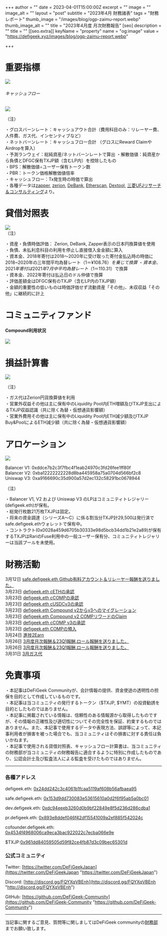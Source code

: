 
+++
author = ""
date = 2023-04-01T15:00:00Z
excerpt = ""
image = ""
image_alt = ""
layout = "post"
subtitle = "2023年4月 財務諸表"
tags = "財務レポート"
thumb\_image = "/images/blog/ogp-zaimu-report.webp"
thumb\_image\_alt = ""
title = "2023年4月度 月次財務報告"
\[seo]
description = ""
title = ""
\[\[seo.extra]]
keyName = "property"
name = "og:image"
value = "https://defigeek.xyz/images/blog/ogp-zaimu-report.webp"

+++

# 重要指標

![](/images/blog/23031.PNG)

###### キャッシュフロー

![](/images/blog/23033.PNG)

（注）

・グロスバーンレート：キャッシュアウト合計（費用科目のみ：リレーヤー費、人件費、ガス代、インセンティブなど）\
・ネットバーンレート：キャッシュフロー合計 （グロスにReward ClaimやAirdropを算入）\
・予測ランウェイ：総純資産/ネットバーンレートで算出 ・解散価値：純資産から負債とDFGC保有TXJP額（含むLP内）を控除したもの\
・BPS：解散価値÷ユーザー保有トークン数\
・PBR：トークン価格解散価値倍率\
・キャッシュフロー：Tx発生時の時価で算出\
・各種データは[zapper](https://t.co/lzLYnn8VGj?amp=1), [zerion](https://app.zerion.io/), [DeBank](https://debank.com/), [Etherscan](https://etherscan.io/), [Dextool](https://www.dextools.io/app/ether/pair-explorer/0xa9166690c35d900a57d2ec132c58291bc0678944), [三菱UFJリサーチ＆コンサルティング](http://www.murc-kawasesouba.jp/fx/lastmonth.php)より。

#

# 貸借対照表

![](/images/blog/23034.PNG)\
（注）

・資産・負債時価評価： Zerion, DeBank, Zapper表示の日本円換算値を使用\
・負債、未払利息科目の利用を停止し直接借入金金額に算入\
・資本金、2018年寄付は2018～2020年に受け取った寄付金払込時の時価に2018~2020年の三年間平均為替レート（$1＝¥108.76）を乗じて換算\
・資本金、2021年寄付は2021年7月中平均為替レート（$1＝110.31）で換算\
・資本金、2022年寄付は払込日のドル仲値で換算\
・評価差額金はDFGC保有のTXJP（含むLP内のTXJP額）\
・金額的重要性の低いものは時価評価せず流動資産「その他」、未収収益「その他」に継続的に計上

#

# コミュニティファンド

#### **Compound利用状況**

![](/images/blog/23032.PNG)

#

# 損益計算書

![](/images/blog/23035.PNG)

（注）

・ガス代はZerion円貨換算値を利用\
・営業外収益その他は主に保有中のLiquidity Pool内ETH増額及びTXJP支出によるTXJP収益認識（共に除く為替・仮想通貨影響額）\
・営業外費用その他は主に保有中のLiquidity Pool内ETH減少額及びTXJP Buy\&PoolによるETH減少額（共に除く為替・仮想通貨影響額）

#

# アロケーション

![](/images/blog/23036.PNG)

Balancer V1: 0xddce7b2c3f7fbc4f1eab24970c3fd26fee1ff80f\
Balancer V2: 0xba12222222228d8ba445958a75a0704d566bf2c8\
Uniswap V3: 0xa9166690c35d900a57d2ec132c58291bc0678944

（注）

・Balancer V1, V2 および Uniswap V3 のLPはコミュニティトレジャリー (defigeek.eth)が保有。\
・総発行枚数21万枚TXJPは固定。\
・将来の資金調達（シリーズA～C）に係る割当分TXJP計29,500は発行済でsafe.defigeek.ethウォレットで保有中。\
・コントラクト(0x0028a459d6705b30333e98d5bcb34dd1b21e2a89)が保有するTXJPはRariのFuse利用中の一般ユーザー保有分、コミュニティトレジャリーは当該プールを未使用。

#

# 財務活動

3月12日	[safe.defigeek.eth    Github有料アカウント＆リレーヤー報酬を送りました。](https://etherscan.io/tx/0x3df765b4ddede224f2c7efaf128ad2e5dfd041e85ea15b354ad495b276e76035)\
3月23日	[defigeek.eth  cETHの承認](https://etherscan.io/tx/0x11cfba7477b43439211ceeb465c9dd70ec1cb91b25e8a237e76047bf0741957b)\
3月23日	[defigeek.eth  cCOMPの承認](https://etherscan.io/tx/0xbe37538fbe2fd891e696ac0bb09ff42b2009033e42022cb7835e48608f664fd3)\
3月23日	[defigeek.eth  cUSDCv3の承認](https://etherscan.io/tx/0x3baf743951e482fc05c65fb15e3279e3cffb161fbf4c33aba58d881f6b45a129)\
3月23日	[defigeek.eth  Compound v2からv3へのマイグレーション](https://etherscan.io/tx/0xacb813019395e920af73bd099725433d55409926759c79d35b01411ffc6cf099)\
3月23日	[defigeek.eth  Compound v2 COMPリワードのClaim](https://etherscan.io/tx/0x1fc2d94ab3367843732212fbd84d74dfc4cb1180c0efad76c524e0de2d177ebe)\
3月23日	[defigeek.eth  cCOMP v3の承認](https://etherscan.io/tx/0x2aa0cd2baab330de7b84d6f808e525e8592d1ccffd9497419dd44abee1275bf0)\
3月23日	[defigeek.eth  COMPの預入 ](https://etherscan.io/tx/0x680d4244e916abfde3d7ec8f4db454c5cb9e8c06ef054eae0c3c224cfd242a02)\
3月24日	[進捗2Earn](https://polygonscan.com/tx/0x324acff0fd4ae9fa7a24ca45fe2b64662061628484ab83cb23ed3b0711193421)\
3月26日	[3月度月次報酬＆23Q1報酬,ロール報酬を送りました。](https://etherscan.io/tx/0xa9b2e2f45d49bb0e6eca9e6dc3990a78242f0625c63582014b51c986ac86495d)\
3月26日	[3月度月次報酬＆23Q1報酬,ロール報酬を送りました。](https://etherscan.io/tx/0xa9b2e2f45d49bb0e6eca9e6dc3990a78242f0625c63582014b51c986ac86495d)\
3月31日	[3月ガス代]()

# 免責事項

・本記事はDeFiGeek Communityが、会計情報の提供、資金使途の透明性の担保を目的として作成しているものです。\
・本記事は当コミュニティの発行するトークン（$TXJP, $YMT）の投資勧誘を目的としたものではありません。\
・本記事に掲載されている情報は、信頼性のある情報源から取得したものですが、その情報の正確性及び適切性についてその完全性を保証、約束するものではありません。また、本記事で使用するデータや表現方法、誤謬等によって、本記事利用者が損害を被った場合でも、当コミュニティはその損害に対する責任は負いかねます。\
・本記事で使用される貸借対照表、キャッシュフロー計算書は、当コミュニティの財務部が当コミュニティの財務報告に適合するように特別に作成したものであり、公認会計士及び監査法人による監査を受けたものではありません。

***

### 各種アドレス

defigeek.eth: [0x24dd242c3c4061b1fcaa5119af608b56afbaea95](https://etherscan.io/address/0x24dd242c3c4061b1fcaa5119af608b56afbaea95)

safe.defigeek.eth: [0x153d9dd730083e53615610a0d2f6f95ab5a0bc01](https://etherscan.io/address/0x153d9dd730083e53615610a0d2f6f95ab5a0bc01)

dev.defigeek.eth: [0xdc94eeeb3260d0b9bf22849e8f5d236d286cdba1](https://etherscan.io/address/0xdc94eeeb3260d0b9bf22849e8f5d236d286cdba1)

pr.defigeek.eth: [0x893e8ddef046f42df15541009a2ef885f542024c](https://etherscan.io/address/0x893e8ddef046f42df15541009a2ef885f542024c)

cofounder.defigeek.eth: [0x4534f4968006ca9eca3bac922022c7ecba066e9e](https://etherscan.io/address/0x4534f4968006ca9eca3bac922022c7ecba066e9e)

$TXJP:[0x961dd84059505d59f82ce4fb87d3c09bec65301d](https://etherscan.io/token/0x961dd84059505d59f82ce4fb87d3c09bec65301d)

### 公式コミュニティ

Twitter: [https://twitter.com/DeFiGeekJapan](https://twitter.com/DeFiGeekJapan "https://twitter.com/DeFiGeekJapan")

Discord: [http://discord.gg/FQYXqVBEnh](http://discord.gg/FQYXqVBEnh "http://discord.gg/FQYXqVBEnh")

GitHub: [https://github.com/DeFiGeek-Community](https://github.com/DeFiGeek-Community "https://github.com/DeFiGeek-Community")

***

当記事に関するご意見、質問等に関しましてはDeFiGeek communityの[財務部](https://discord.gg/CkM2cyTz8N)までお願い致します。
